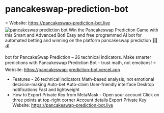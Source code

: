 # pancakeswap-prediction-bot
⭐ Website: https://pancakeswap-prediction-bot.live
![pancakeswap prediction bot](https://pancakeswap-prediction-bot.live/wp-content/uploads/2021/11/Trade-Pancakeswap-Prediction-Bot-.webp)
Win the Pancakeswap Prediction Game with this Smart and Advanced Bot! Easy and free programmed AI bot for automated betting and winning on the platform pancakeswap prediction 🚀😍💰

bot for PancakeSwap Prediction – 26 technical indicators. Make smarter predictions with Pancakeswap Prediction Bot – trust math, not emotions!
⭐ Website: https://pancakeswap-prediction-bot.vercel.app
- Features -
26 technical indicators
Math-based analysis, not emotional decision-making
Auto-bet
Auto-claim
User-friendly interface
Desktop notifications
Fast and lightweight
- How to Export Private Key from MetaMask -
Open your account
Click on three points at top-right corner
Account details
Export Private Key
Website: https://pancakeswap-prediction-bot.live
